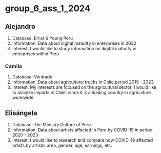 # group_6_ass_1_2024
## Alejandro
1. Database: Ernst & Young Peru
2. Information: Data about digital maturity in enterprises in 2022
3. Interest: I would like to study information on digital maturity in entreprises within Peru
### Camila
1. Database: Veritrade
2. Information: Data about agricultural trucks in Chile period 2019 - 2023
3. Interest: My interests are focused on the agricultural sector, I would like to analyze imports in Chile, since it is a leading country in agriculture worldwide.
## Elisángela
1. Database: The Ministry Culture of Peru
2. Information: Data about artists affected in Peru by COVID-19 in period 2020 - 2023  
3. Interest: I would like to research and compare how COVID-19 affected artists by artistic area, gender, age, earnings, etc.
